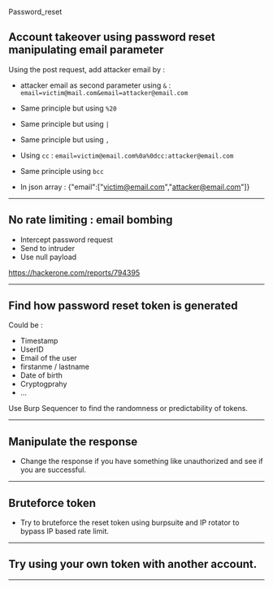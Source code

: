 Password_reset

## Account takeover using password reset manipulating email parameter

Using the post request, add attacker email by :

- attacker email as second parameter using `&` : `email=victim@mail.com&email=attacker@email.com`

- Same principle but using `%20`

- Same principle but using `|`

- Same principle but using `,`

- Using `cc` : `email=victim@email.com%0a%0dcc:attacker@email.com`

- Same principle using `bcc`

- In json array : {"email":["victim@email.com","attacker@email.com"]}

---

## No rate limiting : email bombing

- Intercept password request
- Send to intruder
- Use null payload

https://hackerone.com/reports/794395

---

## Find how password reset token is generated

Could be :
- Timestamp 
- UserID
- Email of the user
- firstanme / lastname
- Date of birth
- Cryptogprahy 
- ...

Use Burp Sequencer to find the randomness or predictability of tokens.

---

## Manipulate the response

- Change the response if you have something like unauthorized and see if you are successful.

---

## Bruteforce token

- Try to bruteforce the reset token using burpsuite and IP rotator to bypass IP based rate limit.

---

## Try using your own token with another account.

---



